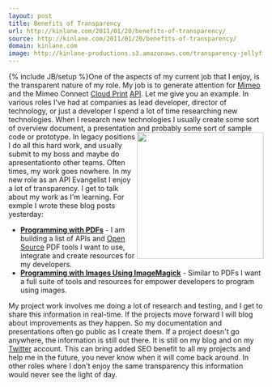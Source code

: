 ```yaml
---
layout: post
title: Benefits of Transparency
url: http://kinlane.com/2011/01/20/benefits-of-transparency/
source: http://kinlane.com/2011/01/20/benefits-of-transparency/
domain: kinlane.com
image: http://kinlane-productions.s3.amazonaws.com/transparency-jellyfish.jpg
---
```

{% include JB/setup %}One of the aspects of my current job that I enjoy, is the transparent nature of my role. My job is to generate attention for <a href="http://www.mimeo.com">Mimeo</a> and the Mimeo Connect <a href="http://www.kinlane.com/category/cloud-computing/cloud-print/">Cloud Print</a> <a href="http://www.apievangelist.com/">API</a>. Let me give you an example. In various roles I've had at companies as lead developer, director of technology, or just a developer I spend a lot of time researching new technologies. When I research new technologies I usually create some sort of overview document, a presentation and probably some sort of sample code or prototype. <img class="c1" src="http://kinlane-productions.s3.amazonaws.com/transparency-jellyfish.jpg" alt="" width="250" align="right" /> In legacy positions I do all this hard work, and usually submit to my boss and maybe do apresentationto other teams. Often times, my work goes nowhere. In my new role as an API Evangelist I enjoy a lot of transparency. I get to talk about my work as I'm learning. For exmple I wrote these blog posts yesterday:
<ul class="mainlist">
     <li>
          <a href="http://www.kinlane.com/2011/01/programming-with-pdfs/" target="_blank"><strong>Programming with PDFs</strong></a> - I am building a list of APIs and <a href="http://www.kinlane.com/category/open-source/">Open Source</a> PDF tools I want to use, integrate and create resources for my developers.
     </li>
     <li>
          <a href="http://www.kinlane.com/2011/01/programming-with-images-using-imagemagick/" target="_blank"><strong>Programming with Images Using ImageMagick</strong></a> - Similar to PDFs I want a full suite of tools and resources for empower developers to program using images.
     </li>
</ul>My project work involves me doing a lot of research and testing, and I get to share this information in real-time. If the projects move forward I will blog about improvements as they happen. So my documentation and presentations often go public as I create them. If a project doesn't go anywhere, the information is still out there. It is still on my blog and on my <a href="http://www.kinlane.com/category/twitter/">Twitter</a> account. This can bring added SEO benefit to all my projects and help me in the future, you never know when it will come back around. In other roles where I don't enjoy the same transparency this information would never see the light of day.